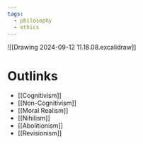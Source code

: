 ```yaml
---
tags:
  - philosophy
  - ethics
---
```

![[Drawing 2024-09-12 11.18.08.excalidraw]]
# **Outlinks**
- [[Cognitivism]]
- [[Non-Cognitivism]]
- [[Moral Realism]]
- [[Nihilism]]
- [[Abolitionism]]
- [[Revisionism]]

